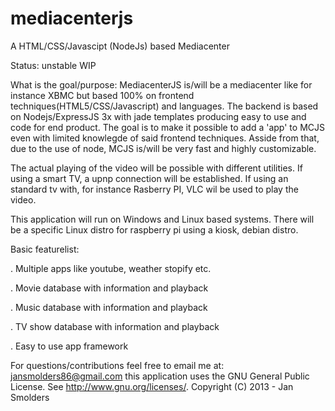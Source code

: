 mediacenterjs
=============

A HTML/CSS/Javascipt (NodeJs) based Mediacenter

Status: unstable WIP

What is the goal/purpose:
MediacenterJS is/will be a mediacenter like for instance XBMC but based 100% on frontend techniques(HTML5/CSS/Javascript) and languages.
The backend is based on Nodejs/ExpressJS 3x with jade templates producing easy to use and code for end product. 
The goal is to make it possible to add a 'app' to MCJS even with limited knowlegde of said frontend techniques.
Asside from that, due to the use of node, MCJS is/will be very fast and highly customizable.

The actual playing of the video will be possible with different utilities. 
If using a smart TV, a upnp connection will be established. If using an standard tv with, for instance Rasberry PI, VLC wil be used to play the video. 

This application will run on Windows and Linux based systems. 
There will be a specific Linux distro for raspberry pi using a kiosk, debian distro.

Basic featurelist:

 . Multiple apps like youtube, weather stopify etc.
 
 . Movie database with information and playback
 
 . Music database with information and playback
 
 . TV show database with information and playback 
 
 . Easy to use app framework
 
For questions/contributions feel free to email me at: jansmolders86@gmail.com
this application uses the GNU General Public License. See <http://www.gnu.org/licenses/>.
Copyright (C) 2013 - Jan Smolders
